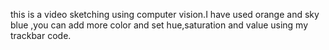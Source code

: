 this is a video sketching using computer vision.I have used orange and sky blue ,you can add more color and set hue,saturation and value using my trackbar code.
